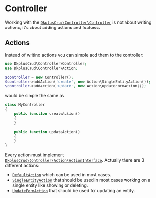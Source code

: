 # Controller

Working with the [`DkplusCrud\Controller\Controller`](https://github.com/UFOMelkor/DkplusCrud/blob/master/src/DkplusCrud/Controller/Controller.php) is not about writing actions, it's about adding actions and features.

## Actions

Instead of writing actions you can simple add them to the controller:

```php
use DkplusCrud\Controller\Controller;
use DkplusCrud\Controller\Action;

$controller = new Controller();
$controller->addAction('create', new Action\SingleEntityAction());
$controller->addAction('update', new Action\UpdateFormAction());
```
would be simple the same as

```php
class MyController
{
    public function createAction()
    {
    }

    public function updateAction()
    {
    }
}
```

Every action must implement [`DkplusCrud\Controller\Action\ActionInterface`](https://github.com/UFOMelkor/DkplusCrud/blob/master/src/DkplusCrud/Controller/Action/ActionInterface.php). Actually there are 3 different actions:
- [`DefaultAction`](https://github.com/UFOMelkor/DkplusCrud/blob/master/src/DkplusCrud/Controller/Action/DefaultAction.php) which can be used in most cases.
- [`SingleEntityAction`](https://github.com/UFOMelkor/DkplusCrud/blob/master/src/DkplusCrud/Controller/Action/SingleEntityAction.php) that should be used in most cases working on a single entity like showing or deleting.
- [`UpdateFormAction`](https://github.com/UFOMelkor/DkplusCrud/blob/master/src/DkplusCrud/Controller/Action/UpdateFormAction.php) that should be used for updating an entity.